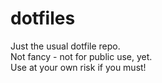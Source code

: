 # dotfiles
Just the usual dotfile repo.<br>
Not fancy - not for public use, yet.<br>
Use at your own risk if you must!
